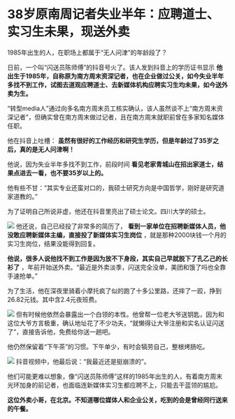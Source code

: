 # 38岁原南周记者失业半年：应聘道士、实习生未果，现送外卖

1985年出生的人，在职场上都属于“无人问津”的年龄段了？

日前，一个叫“闪送员陈师傅”的抖音号火了。该人发到抖音上的学历证书显示
**他出生于1985年，自称原为南方周末资深记者，也在企业做过公关，如今失业半年多找不到工作，试图去道观应聘道士、去新媒体机构应聘实习生均未果，如今送外卖为生。**

“转型media人”通过向多名南方周末员工核实确认，该人虽然谈不上“南方周末资深记者”，但确实曾在南方周末做过记者，且在南方周末就职前曾在多家知名媒体任职。

他在抖音上吐槽： **虽然有很好的工作经历和研究生学历，但是年龄过了35岁之后，真的是无人问津啊！**

他说，因为失业半年多找不到工作，前段时间 **看见老家青城山在招出家道士，结果点进去一看，也不要35岁以上的。**

他有些不甘：“其实专业还蛮对口的，我硕士研究方向是中国哲学，刚好是研究道家道教的。”

为了证明自己所说非虚，他还在抖音里亮出了硕士论文。四川大学的硕士。

![](https://inews.gtimg.com/news_bt/OryRvJcpYbS11kSxbyVtuVB3ZCpkNREmlkr3FItaSmZIYAA/1000)
他还说，自己已经投了非常多的简历了， **看到一家单位在招聘新媒体人员，他没敢应聘新媒体主编，直接投了新媒体实习生岗位**
，就是那种2000块钱一个月的实习生岗位，结果没能得到回复。

**他说，很多人说他找不到工作是因为放不下身段，其实自己早就脱下了孔乙己的长衫了**
，年前开始送外卖。“最近是外卖淡季，闪送完全没单，美团和饿了吗也全靠手速抢单。”

为了生活，他在深夜里骑着小摩托疯了似的跑了十多公里路，还摔了一跤，挣到26.82元钱。其中含2.4元夜班费。

![](https://inews.gtimg.com/news_bt/O4buUt4WVgQihFBlkFMGfSSgcp68Yqkug0DICVoENG-QAAA/1000)
但有时候他依然会暴露出一个白领的本性。他曾帮一位老大爷送钥匙，因为和这位大爷方言极重，确认地址花了不少功夫，“就懒得让大爷注册和实名认证闪送了”，直接告诉他，免费给你送一趟吧。

他仍然保留着“下午茶”的习惯。下午单少，有时会犒劳自己，整根烤肠吃。

![](https://inews.gtimg.com/news_bt/OGb1KF8_cd-icD6KP8ARrzZ5wC1YChUJMPCgotZBth344AA/1000)
抖音视频中，他最后说：“我最近还是挺崩溃的”。

他们可能更难以想象，像“闪送员陈师傅”这样的1985年出生的人，有着南方周末光环加身的前记者，也面临连新媒体实习生都应聘不上，只能去干蓝领的尴尬。

**这位外卖小哥，在北京。不知道哪位媒体人和企业公关，吃到的会是曾经同行送来的午餐。**

